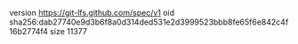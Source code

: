 version https://git-lfs.github.com/spec/v1
oid sha256:dab27740e9d3b6f8a0d314ded531e2d3999523bbb8fe65f6e842c4f16b2774f4
size 11377
